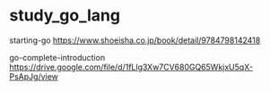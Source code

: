 # study_go_lang

starting-go
https://www.shoeisha.co.jp/book/detail/9784798142418

go-complete-introduction
https://drive.google.com/file/d/1fLlg3Xw7CV680GQ65WkjxU5qX-PsApJg/view